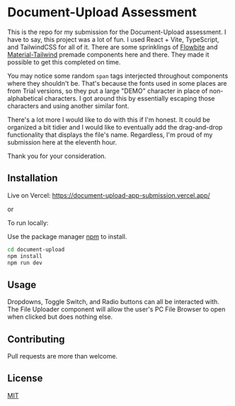 # Document-Upload Assessment

This is the repo for my submission for the Document-Upload assessment. I have to say, this project was a lot of fun. I used React + Vite, TypeScript, and TailwindCSS for all of it. There are some sprinklings of [Flowbite](https://www.flowbite-react.com/) and [Material-Tailwind](https://www.material-tailwind.com/) premade components here and there. They made it possible to get this completed on time.

You may notice some random `span` tags interjected throughout components where they shouldn't be. That's because the fonts used in some places are from Trial versions, so they put a large "DEMO" character in place of non-alphabetical characters. I got around this by essentially escaping those characters and using another similar font.

There's a lot more I would like to do with this if I'm honest. It could be organized a bit tidier and I would like to eventually add the drag-and-drop functionality that displays the file's name. Regardless, I'm proud of my submission here at the eleventh hour.

Thank you for your consideration.

## Installation

Live on Vercel: https://document-upload-app-submission.vercel.app/

or

To run locally:

Use the package manager [npm](https://www.npmjs.com/) to install.

```bash
cd document-upload
npm install
npm run dev
```

## Usage

Dropdowns, Toggle Switch, and Radio buttons can all be interacted with. The File Uploader component will allow the user's PC File Browser to open when clicked but does nothing else.

## Contributing

Pull requests are more than welcome.

## License

[MIT](https://choosealicense.com/licenses/mit/)
